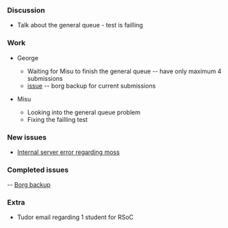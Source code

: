 ### Discussion ###
* Talk about the general queue - test is failling

### Work ###
* George
  * Waiting for Misu to finish the general queue -- have only maximum 4 submissions
  * [issue](https://github.com/vmck/acs-deploy/issues/33) -- borg backup for current submissions

* Misu
  * Looking into the general queue problem
  * Fixing the failling test

### New issues ###
* [Internal server error regarding moss](https://github.com/vmck/acs-interface/issues/193)

### Completed issues ###
-- [Borg backup](https://github.com/vmck/acs-deploy/issues/33)

### Extra ###
* Tudor email regarding 1 student for RSoC
